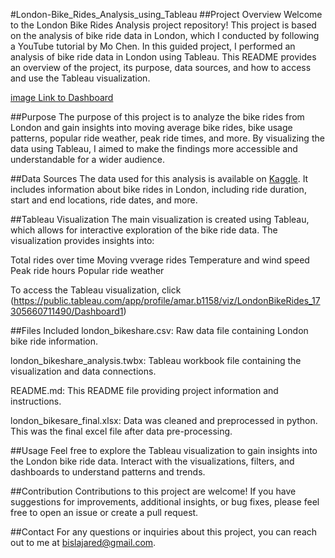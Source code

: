 #London-Bike_Rides_Analysis_using_Tableau
##Project Overview
Welcome to the London Bike Rides Analysis project repository! This project is based on the analysis of bike ride data in London, which I conducted by following a YouTube tutorial by Mo Chen. In this guided project, I performed an analysis of bike ride data in London using Tableau. This README provides an overview of the project, its purpose, data sources, and how to access and use the Tableau visualization.

[image Link to Dashboard](https://public.tableau.com/app/profile/amar.b1158/viz/LondonBikeRides_17305660711490/Dashboard1)

##Purpose
The purpose of this project is to analyze the bike rides from London and gain insights into moving average bike rides, bike usage patterns, popular ride weather, peak ride times, and more. By visualizing the data using Tableau, I aimed to make the findings more accessible and understandable for a wider audience.

##Data Sources
The data used for this analysis is available on [Kaggle](https://www.kaggle.com/datasets/hmavrodiev/london-bike-sharing-dataset). It includes information about bike rides in London, including ride duration, start and end locations, ride dates, and more.

##Tableau Visualization
The main visualization is created using Tableau, which allows for interactive exploration of the bike ride data. The visualization provides insights into:

Total rides over time Moving vverage rides Temperature and wind speed Peak ride hours Popular ride weather

To access the Tableau visualization, click (https://public.tableau.com/app/profile/amar.b1158/viz/LondonBikeRides_17305660711490/Dashboard1)

##Files Included
london_bikeshare.csv: Raw data file containing London bike ride information.

london_bikeshare_analysis.twbx: Tableau workbook file containing the visualization and data connections.

README.md: This README file providing project information and instructions.

london_bikesare_final.xlsx: Data was cleaned and preprocessed in python. This was the final excel file after data pre-processing.

##Usage
Feel free to explore the Tableau visualization to gain insights into the London bike ride data. Interact with the visualizations, filters, and dashboards to understand patterns and trends.

##Contribution
Contributions to this project are welcome! If you have suggestions for improvements, additional insights, or bug fixes, please feel free to open an issue or create a pull request.

##Contact
For any questions or inquiries about this project, you can reach out to me at bislajared@gmail.com.
